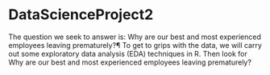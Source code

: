 # DataScienceProject2

The question we seek to answer is: Why are our best and most experienced employees leaving prematurely?¶
To get to grips with the data, we will carry out some exploratory data analysis (EDA) techniques in R. Then look for Why are our best and most experienced employees leaving prematurely?
